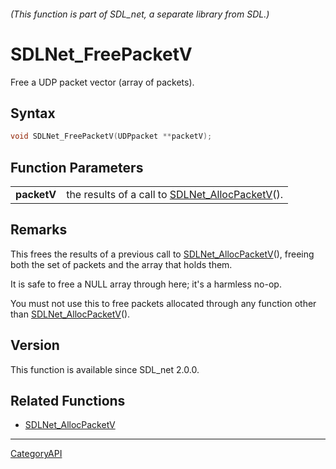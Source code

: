 ###### (This function is part of SDL_net, a separate library from SDL.)
# SDLNet_FreePacketV

Free a UDP packet vector (array of packets).

## Syntax

```c
void SDLNet_FreePacketV(UDPpacket **packetV);

```

## Function Parameters

|                 |                                                                        |
| --------------- | ---------------------------------------------------------------------- |
| **packetV**     | the results of a call to [SDLNet_AllocPacketV](SDLNet_AllocPacketV)(). |

## Remarks

This frees the results of a previous call to
[SDLNet_AllocPacketV](SDLNet_AllocPacketV)(), freeing both the set of
packets and the array that holds them.

It is safe to free a NULL array through here; it's a harmless no-op.

You must not use this to free packets allocated through any function other
than [SDLNet_AllocPacketV](SDLNet_AllocPacketV)().

## Version

This function is available since SDL_net 2.0.0.

## Related Functions

* [SDLNet_AllocPacketV](SDLNet_AllocPacketV)

----
[CategoryAPI](CategoryAPI)

